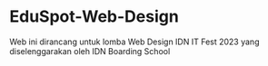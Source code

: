 # EduSpot-Web-Design

Web ini dirancang untuk lomba Web Design IDN IT Fest 2023 yang diselenggarakan oleh IDN Boarding School
